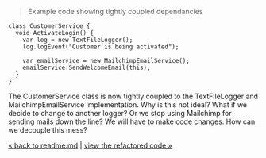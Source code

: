 > Example code showing tightly coupled dependancies

    class CustomerService {
      void ActivateLogin() {
        var log = new TextFileLogger();
        log.logEvent("Customer is being activated");
    
        var emailService = new MailchimpEmailService();
        emailService.SendWelcomeEmail(this);
      }
    }

The CustomerService class is now tightly coupled to the TextFileLogger and MailchimpEmailService implementation. Why is this not ideal? What if we decide to change to another logger? Or we stop using Mailchimp for sending mails down the line? We will have to make code changes. How can we decouple this mess?

[&laquo; back to readme.md](README.md) | [view the refactored code &raquo;](5_DIP_code_refactor.md)
